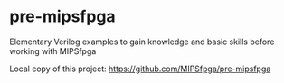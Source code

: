 # pre-mipsfpga
Elementary Verilog examples to gain knowledge and basic skills before working with MIPSfpga

Local copy of this project:
https://github.com/MIPSfpga/pre-mipsfpga
